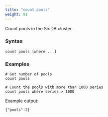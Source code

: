 ```yaml
---
title: "count pools"
weight: 91
---
```


Count pools in the SiriDB cluster.

### Syntax

    count pools [where ...]

### Examples

    # Get number of pools
    count pools

    # Count the pools with more than 1000 series
    count pools where series > 1000

Example output:

    {"pools":2}
